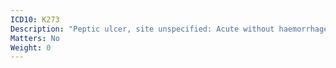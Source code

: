 ```yaml
---
ICD10: K273
Description: "Peptic ulcer, site unspecified: Acute without haemorrhage or perforation"
Matters: No
Weight: 0
---
```


